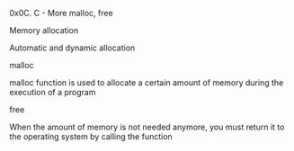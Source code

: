 0x0C. C - More malloc, free

Memory allocation

Automatic and dynamic allocation

 malloc

malloc function is used to allocate a certain amount of memory during the execution of a program

free

When the amount of memory is not needed anymore, you must return it to the operating system by calling the function 
